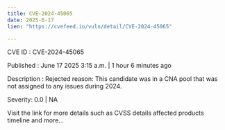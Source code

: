 ```yaml
---
title: CVE-2024-45065
date: 2025-6-17
lien: "https://cvefeed.io/vuln/detail/CVE-2024-45065"

---
```


CVE ID : CVE-2024-45065

Published :  June 17
2025
3:15 a.m. | 1 hour
6 minutes ago

Description : Rejected reason: This candidate was in a CNA pool that was not assigned to any issues during 2024.

Severity: 0.0 | NA

Visit the link for more details
such as CVSS details
affected products
timeline
and more...
